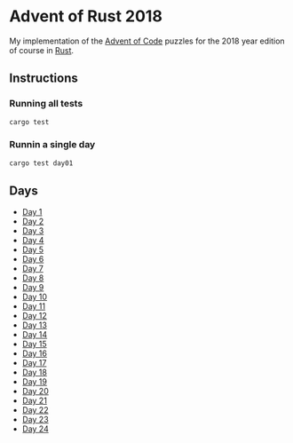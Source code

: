 # Advent of Rust 2018

My implementation of the [Advent of Code](https://adventofcode.com/) puzzles for the 2018 year edition of course in [Rust](https://rust-lang.org/).

## Instructions

### Running all tests

```bash
cargo test
```

### Runnin a single day

```bash
cargo test day01
```

## Days

+ [Day 1](src/day01.rs)
+ [Day 2](src/day02.rs)
+ [Day 3](src/day03.rs)
+ [Day 4](src/day04.rs)
+ [Day 5](src/day05.rs)
+ [Day 6](src/day06.rs)
+ [Day 7](src/day07.rs)
+ [Day 8](src/day08.rs)
+ [Day 9](src/day09.rs)
+ [Day 10](src/day10.rs)
+ [Day 11](src/day11.rs)
+ [Day 12](src/day12.rs)
+ [Day 13](src/day13.rs)
+ [Day 14](src/day14.rs)
+ [Day 15](src/day15.rs)
+ [Day 16](src/day16.rs)
+ [Day 17](src/day17.rs)
+ [Day 18](src/day18.rs)
+ [Day 19](src/day19.rs)
+ [Day 20](src/day20.rs)
+ [Day 21](src/day21.rs)
+ [Day 22](src/day22.rs)
+ [Day 23](src/day23.rs)
+ [Day 24](src/day24.rs)
